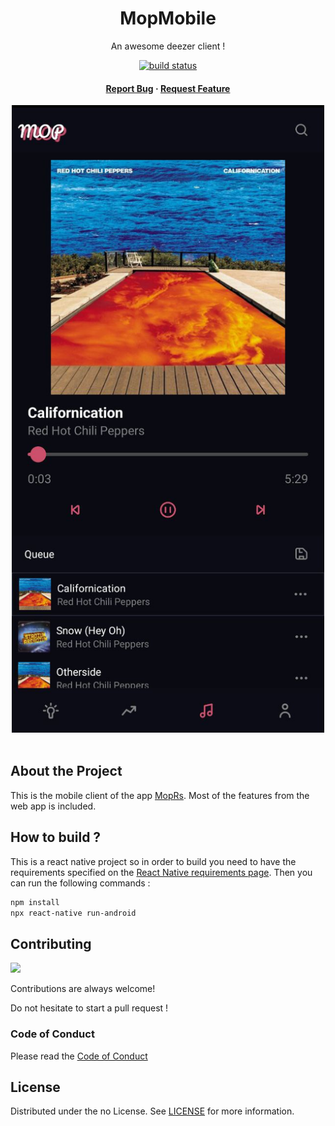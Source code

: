 <div align="center">
  <h1>MopMobile</h1>
  
  <p>
    An awesome deezer client !
  </p>
<!-- Badges -->
<p>
  <a href="https://appcenter.ms">
    <img src="https://build.appcenter.ms/v0.1/apps/098160f7-0857-47bc-8c8c-47267ed2ee84/branches/master/badge" alt="build status" />
  </a>
</p>
   
<h4>
    <a href="https://github.com/MalauD/MopMobile/issues/">Report Bug</a>
  <span> · </span>
    <a href="https://github.com/MalauD/MopMobile/issues/">Request Feature</a>
  </h4>
</div>
<div align="center">

  <img src="docs/images/mopmobile_player.jpg" alt="Demo" width="500" height="auto" />
</div>
<br />
<!-- About the Project -->

## About the Project

This is the mobile client of the app [MopRs](https://github.com/MalauD/MopRs). Most of the features from the web app is included.

## How to build ?

This is a react native project so in order to build you need to have the requirements specified on the [React Native requirements page](https://reactnative.dev/docs/environment-setup).
Then you can run the following commands :

```bash
npm install
npx react-native run-android
```

<!-- Contributing -->

## Contributing

<a href="https://github.com/MalauD/MopMobile/graphs/contributors">
  <img src="https://contrib.rocks/image?repo=MalauD/MopMobile" />
</a>

Contributions are always welcome!

Do not hesitate to start a pull request !

<!-- Code of Conduct -->

### Code of Conduct

Please read the [Code of Conduct](https://github.com/MalauD/MopRs/blob/master/CODE_OF_CONDUCT.md)

<!-- License -->

## License

Distributed under the no License. See [LICENSE](https://github.com/MalauD/MopRs/blob/master/LICENSE) for more information.

